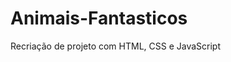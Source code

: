 # Animais-Fantasticos
Recriação de projeto com HTML, CSS e JavaScript

<img src="./assets/to_readme/Teste Animais Fantásticos gif.gif" alt="">
